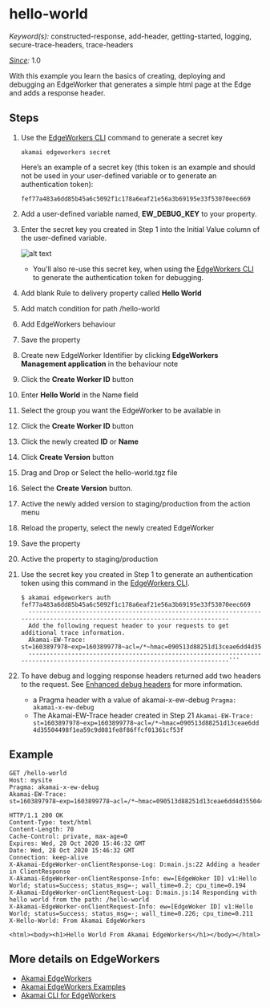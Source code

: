 # hello-world

*Keyword(s):* constructed-response, add-header, getting-started, logging, secure-trace-headers, trace-headers<br>

*[Since](https://learn.akamai.com/en-us/webhelp/edgeworkers/edgeworkers-user-guide/GUID-14077BCA-0D9F-422C-8273-2F3E37339D5B.html):* 1.0

With this example you learn the basics of creating, deploying and debugging an EdgeWorker that generates a simple html page at the Edge and adds a response header. 

## Steps
1. Use the [EdgeWorkers CLI](https://developer.akamai.com/cli/packages/edgeworkers.html) command to generate a secret key

   `akamai edgeworkers secret`

   Here’s an example of a secret key (this token is an example and should not be used in your user-defined variable or to generate an authentication token):

   `fef77a483a6dd85b45a6c5092f1c178a6eaf21e56a3b69195e33f53070eec669`

2. Add a user-defined variable named, **EW_DEBUG_KEY** to your property.
3. Enter the secret key you created in Step 1 into the Initial Value column of the user-defined variable.

    ![alt text](https://learn.akamai.com/en-us/webhelp/edgeworkers/edgeworkers-user-guide/GUID-ABA87948-098E-4571-A001-7BC6F3E20381-low.png "Setting Property Variables")
   * You'll also re-use this secret key, when using the [EdgeWorkers CLI](https://developer.akamai.com/cli/packages/edgeworkers.html) to generate the authentication token for debugging.
4. Add blank Rule to delivery property called **Hello World**
5. Add match condition for path /hello-world
6. Add EdgeWorkers behaviour
7. Save the property
8. Create new EdgeWorker Identifier by clicking **EdgeWorkers Management application** in the behaviour note
9. Click the **Create Worker ID** button
10. Enter **Hello World** in the Name field 
11. Select the group you want the EdgeWorker to be available in
12. Click the **Create Worker ID** button
13. Click the newly created **ID** or **Name**
14. Click **Create Version** button
15. Drag and Drop or Select the hello-world.tgz file 
16. Select the **Create Version** button.
17. Active the newly added version to staging/production from the action menu
18. Reload the property, select the newly created EdgeWorker
19. Save the property
20. Active the property to staging/production 
21. Use the secret key you created in Step 1 to generate an authentication token using this command in the [EdgeWorkers CLI](https://developer.akamai.com/cli/packages/edgeworkers.html).   
    ```
    $ akamai edgeworkers auth fef77a483a6dd85b45a6c5092f1c178a6eaf21e56a3b69195e33f53070eec669
      ---------------------------------------------------------------------------------------------------------------------------   
      Add the following request header to your requests to get additional trace information.
      Akamai-EW-Trace: st=1603897978~exp=1603899778~acl=/*~hmac=090513d88251d13ceae6dd4d35504498f1ea59c9d081fe8f86ffcf01361cf53f
      ---------------------------------------------------------------------------------------------------------------------------```
22. To have debug and logging response headers returned add two headers to the request. See [Enhanced debug headers](https://learn.akamai.com/en-us/webhelp/edgeworkers/edgeworkers-user-guide/GUID-F888493F-6186-4400-89B4-0AEDF872DFC9.html) for more information.
    * a Pragma header with a value of akamai-x-ew-debug `Pragma: akamai-x-ew-debug`
    * The Akamai-EW-Trace header created in Step 21 `Akamai-EW-Trace: st=1603897978~exp=1603899778~acl=/*~hmac=090513d88251d13ceae6dd4d35504498f1ea59c9d081fe8f86ffcf01361cf53f`
## Example

    GET /hello-world
    Host: mysite
    Pragma: akamai-x-ew-debug
    Akamai-EW-Trace: st=1603897978~exp=1603899778~acl=/*~hmac=090513d88251d13ceae6dd4d35504498f1ea59c9d081fe8f86ffcf01361cf53f
    
    HTTP/1.1 200 OK
    Content-Type: text/html
    Content-Length: 70
    Cache-Control: private, max-age=0
    Expires: Wed, 28 Oct 2020 15:46:32 GMT
    Date: Wed, 28 Oct 2020 15:46:32 GMT
    Connection: keep-alive
    X-Akamai-EdgeWorker-onClientResponse-Log: D:main.js:22 Adding a header in ClientResponse
    X-Akamai-EdgeWorker-onClientResponse-Info: ew=[EdgeWoker ID] v1:Hello World; status=Success; status_msg=-; wall_time=0.2; cpu_time=0.194
    X-Akamai-EdgeWorker-onClientRequest-Log: D:main.js:14 Responding with hello world from the path: /hello-world
    X-Akamai-EdgeWorker-onClientRequest-Info: ew=[EdgeWoker ID] v1:Hello World; status=Success; status_msg=-; wall_time=0.226; cpu_time=0.211
    X-Hello-World: From Akamai EdgeWorkers
    
    <html><body><h1>Hello World From Akamai EdgeWorkers</h1></body></html>
    
## More details on EdgeWorkers
- [Akamai EdgeWorkers](https://developer.akamai.com/akamai-edgeworkers-overview)
- [Akamai EdgeWorkers Examples](https://github.com/akamai/edgeworkers-examples)
- [Akamai CLI for EdgeWorkers](https://developer.akamai.com/legacy/cli/packages/edgeworkers.html)
